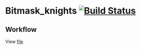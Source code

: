 # Bitmask_knights [![Build Status](https://travis-ci.org/martchellop/Bitmask_knights.svg?branch=master)](https://travis-ci.org/martchellop/Bitmask_knights)
## Workflow
View [file](https://github.com/martchellop/Bitmask_knights/blob/scrum-for-github/SCRUM-WORKFLOW.md)
